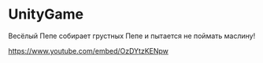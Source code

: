 # UnityGame
Весёлый Пепе собирает грустных Пепе и пытается не поймать маслину!
<!-- <iframe width="328" height="583" src="https://www.youtube.com/embed/OzDYtzKENpw" frameborder="0" allowfullscreen></iframe> -->
https://www.youtube.com/embed/OzDYtzKENpw
